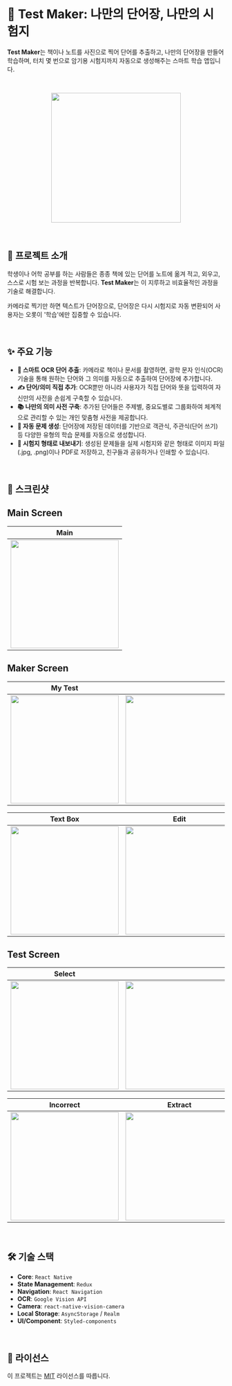 # 📸 Test Maker: 나만의 단어장, 나만의 시험지

**Test Maker**는 책이나 노트를 사진으로 찍어 단어를 추출하고, 나만의 단어장을 만들어 학습하며, 터치 몇 번으로 암기용 시험지까지 자동으로 생성해주는 스마트 학습 앱입니다.

<br>

<p align="center">
  <img src="https://path.to/your/app/demo.gif" width="300">
</p>

<br>

## 📖 프로젝트 소개

학생이나 어학 공부를 하는 사람들은 종종 책에 있는 단어를 노트에 옮겨 적고, 외우고, 스스로 시험 보는 과정을 반복합니다. **Test Maker**는 이 지루하고 비효율적인 과정을 기술로 해결합니다.

카메라로 찍기만 하면 텍스트가 단어장으로, 단어장은 다시 시험지로 자동 변환되어 사용자는 오롯이 '학습'에만 집중할 수 있습니다.

<br>

## ✨ 주요 기능

* **📸 스마트 OCR 단어 추출**: 카메라로 책이나 문서를 촬영하면, 광학 문자 인식(OCR) 기술을 통해 원하는 단어와 그 의미를 자동으로 추출하여 단어장에 추가합니다.
* **✍️ 단어/의미 직접 추가**: OCR뿐만 아니라 사용자가 직접 단어와 뜻을 입력하여 자신만의 사전을 손쉽게 구축할 수 있습니다.
* **📚 나만의 의미 사전 구축**: 추가된 단어들은 주제별, 중요도별로 그룹화하여 체계적으로 관리할 수 있는 개인 맞춤형 사전을 제공합니다.
* **🧠 자동 문제 생성**: 단어장에 저장된 데이터를 기반으로 객관식, 주관식(단어 쓰기) 등 다양한 유형의 학습 문제를 자동으로 생성합니다.
* **📄 시험지 형태로 내보내기**: 생성된 문제들을 실제 시험지와 같은 형태로 이미지 파일(.jpg, .png)이나 PDF로 저장하고, 친구들과 공유하거나 인쇄할 수 있습니다.

<br>

## 📱 스크린샷
## Main Screen
| Main |
| :---: |
| <img src="https://github.com/user-attachments/assets/02c316b0-8815-4659-a27c-ca40c6575bb8" width="250"> |

## Maker Screen
| My Test || Camera | Text Box |
| :---: | :---: | :---: | :---: |
| <img src="https://github.com/user-attachments/assets/40be85b1-fd8a-419e-b4e4-00cf7c9801c8" width="250"> | <img src="https://github.com/user-attachments/assets/3c36def7-881d-4148-be57-ae805108df23" width="250"> | <img src="https://github.com/user-attachments/assets/043f211c-c31a-453d-bfd7-366346a715c4" width="250"> | <img src="https://github.com/user-attachments/assets/06b123b6-6119-4327-8217-e399f6986853" width="250"> |

| Text Box | Edit |
| :---: | :---: |
| <img src="https://github.com/user-attachments/assets/06b123b6-6119-4327-8217-e399f6986853" width="250"> | <img src="https://github.com/user-attachments/assets/e29df63a-5664-49b0-b1f6-46db7d649099" width="250"> |

## Test Screen
| Select || Testing ||
| :---: | :---: | :---: | :---: |
| <img src="https://github.com/user-attachments/assets/c8b02cf9-2bf0-493c-8ea6-b608eaedb391" width="250"> | <img src="https://github.com/user-attachments/assets/90fc5076-f673-4de9-8fc1-9225ce681eec" width="250"> | <img src="https://github.com/user-attachments/assets/6c61bfc3-38fb-452b-a470-263ef822a03b" width="250"> | <img src="https://github.com/user-attachments/assets/8aace176-2a2b-4555-8004-8a40a5469edb" width="250"> |

| Incorrect | Extract |
| :---: | :---: |
| <img src="https://github.com/user-attachments/assets/f862468d-2158-49a4-ac7f-fb3bcbae54e1" width="250"> | <img src="https://github.com/user-attachments/assets/cbb010a3-c866-4061-ab01-18dcbef6eb2d" width="250"> |



<br>

## 🛠️ 기술 스택

* **Core**: `React Native`
* **State Management**: `Redux`
* **Navigation**: `React Navigation`
* **OCR**:  `Google Vision API`
* **Camera**: `react-native-vision-camera`
* **Local Storage**: `AsyncStorage` / `Realm`
* **UI/Component**: `Styled-components`

<br>

## 📜 라이선스

이 프로젝트는 [MIT](LICENSE.md) 라이선스를 따릅니다.
